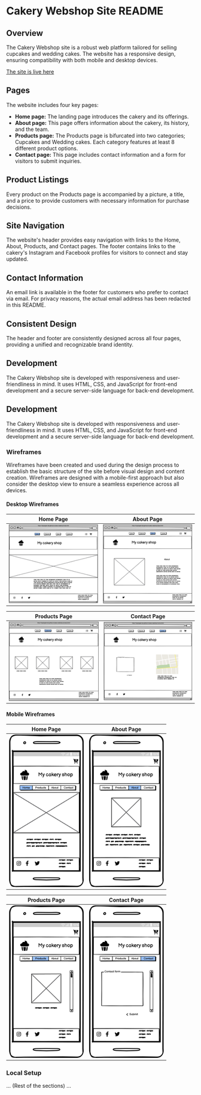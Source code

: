# Cakery Webshop Site README

## Overview
The Cakery Webshop site is a robust web platform tailored for selling cupcakes and wedding cakes. The website has a responsive design, ensuring compatibility with both mobile and desktop devices.


[The site is live here](https://hypergeek-dev.github.io/cakery-webshop/index.html)

## Pages
The website includes four key pages:

- **Home page:** The landing page introduces the cakery and its offerings.
- **About page:** This page offers information about the cakery, its history, and the team.
- **Products page:** The Products page is bifurcated into two categories; Cupcakes and Wedding cakes. Each category features at least 8 different product options.
- **Contact page:** This page includes contact information and a form for visitors to submit inquiries.

## Product Listings
Every product on the Products page is accompanied by a picture, a title, and a price to provide customers with necessary information for purchase decisions.

## Site Navigation
The website's header provides easy navigation with links to the Home, About, Products, and Contact pages. The footer contains links to the cakery's Instagram and Facebook profiles for visitors to connect and stay updated.

## Contact Information
An email link is available in the footer for customers who prefer to contact via email. For privacy reasons, the actual email address has been redacted in this README.

## Consistent Design
The header and footer are consistently designed across all four pages, providing a unified and recognizable brand identity.
## Development

The Cakery Webshop site is developed with responsiveness and user-friendliness in mind. It uses HTML, CSS, and JavaScript for front-end development and a secure server-side language for back-end development.

## Development

The Cakery Webshop site is developed with responsiveness and user-friendliness in mind. It uses HTML, CSS, and JavaScript for front-end development and a secure server-side language for back-end development.

### Wireframes

Wireframes have been created and used during the design process to establish the basic structure of the site before visual design and content creation. Wireframes are designed with a mobile-first approach but also consider the desktop view to ensure a seamless experience across all devices.

#### Desktop Wireframes

Home Page | About Page
--- | ---
<img src="assets/images/wireframes/desktop_home.png" width="400"> | <img src="assets/images/wireframes/desktop_about.png" width="400">

Products Page | Contact Page
--- | ---
<img src="assets/images/wireframes/desktop_products.png" width="400"> | <img src="assets/images/wireframes/desktop_contact.png" width="400">

#### Mobile Wireframes

Home Page | About Page
--- | ---
<img src="assets/images/wireframes/mobile_home.png" width="200"> | <img src="assets/images/wireframes/mobile_about.png" width="200">

Products Page | Contact Page
--- | ---
<img src="assets/images/wireframes/mobile_products.png" width="200"> | <img src="assets/images/wireframes/mobile_contact.png" width="200">

### Local Setup

... (Rest of the sections) ...
